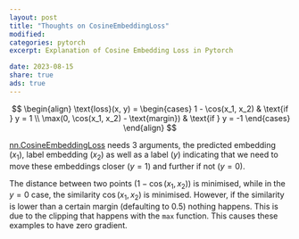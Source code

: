 ```yaml
---
layout: post
title: "Thoughts on CosineEmbeddingLoss"
modified:
categories: pytorch
excerpt: Explanation of Cosine Embedding Loss in Pytorch

date: 2023-08-15
share: true
ads: true
---
```


$$
\begin{align}
\text{loss}(x, y) = 
\begin{cases} 
1 - \cos(x_1, x_2) & \text{if } y = 1 \\
\max(0, \cos(x_1, x_2) - \text{margin}) & \text{if } y = -1
\end{cases}
\end{align}
$$

[nn.CosineEmbeddingLoss](https://pytorch.org/docs/stable/generated/torch.nn.CosineEmbeddingLoss.html) needs 3 arguments, the predicted embedding ($x_1$), label embedding ($x_2$) as well as a label ($y$) indicating that we need to move these embeddings closer ($y = 1$) and further if not ($y = 0$).

The distance between two points ($1 - \cos(x_1, x_2)$) is minimised, while in the $y = 0$ case, the similarity $\cos(x_1, x_2)$ is minimised. However, if the similarity is lower than a certain margin (defaulting to 0.5) nothing happens. This is due to the clipping that happens with the `max` function. This causes these examples to have zero gradient.
